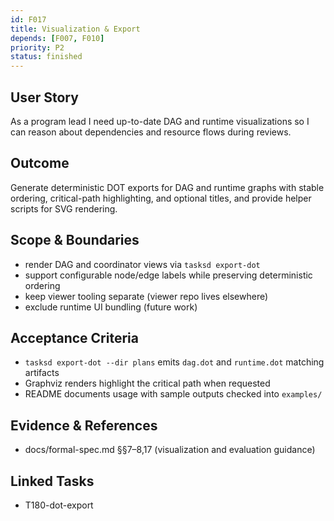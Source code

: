 ```yaml
---
id: F017
title: Visualization & Export
depends: [F007, F010]
priority: P2
status: finished
---
```


## User Story
As a program lead I need up-to-date DAG and runtime visualizations so I can reason about dependencies and resource flows during reviews.

## Outcome
Generate deterministic DOT exports for DAG and runtime graphs with stable ordering, critical-path highlighting, and optional titles, and provide helper scripts for SVG rendering.

## Scope & Boundaries
- render DAG and coordinator views via `tasksd export-dot`
- support configurable node/edge labels while preserving deterministic ordering
- keep viewer tooling separate (viewer repo lives elsewhere)
- exclude runtime UI bundling (future work)

## Acceptance Criteria
- `tasksd export-dot --dir plans` emits `dag.dot` and `runtime.dot` matching artifacts
- Graphviz renders highlight the critical path when requested
- README documents usage with sample outputs checked into `examples/`

## Evidence & References
- docs/formal-spec.md §§7–8,17 (visualization and evaluation guidance)

## Linked Tasks
- T180-dot-export
